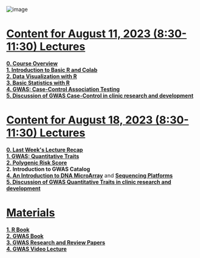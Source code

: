 ![image](https://github.com/luuloi/GWAS_Introduction_2023/assets/9794812/cca09b37-d229-4375-88f5-d491efee43f4)
# [**Content for August 11, 2023 (8:30-11:30) Lectures**](https://github.com/luuloi/GWAS_Introduction_2023/blob/96a5c89b21d302ca71b8299f54732e639518d1fc/introduction_to_GWAS.pptx) 
[**0. Course Overview**](https://github.com/luuloi/GWAS_Introduction_2023/blob/96a5c89b21d302ca71b8299f54732e639518d1fc/introduction_to_GWAS.pptx)\
[**1. Introduction to Basic R and Colab**](https://github.com/luuloi/GWAS_Introduction_2023/blob/83eed97d61857131393b3d209e086e1d4696a68c/01_Basic_R.ipynb) \
[**2. Data Visualization with R**](https://github.com/luuloi/GWAS_Introduction_2023/blob/712aa0512856f09e0b7a30e2289fea25ec98e4d8/02_Data_Visualization.ipynb) \
[**3. Basic Statistics with R**](https://github.com/luuloi/GWAS_Introduction_2023/blob/712aa0512856f09e0b7a30e2289fea25ec98e4d8/03_Statistics.ipynb) \
[**4. GWAS: Case-Control Association Testing**](https://github.com/luuloi/GWAS_Introduction_2023/blob/712aa0512856f09e0b7a30e2289fea25ec98e4d8/04_GWAS_Case_Control_Associatetion_Testing.ipynb) \
[**5. Discussion of GWAS Case-Control in clinic research and development**](https://github.com/luuloi/GWAS_Introduction_2023/blob/96a5c89b21d302ca71b8299f54732e639518d1fc/introduction_to_GWAS.pptx)

# [**Content for August 18, 2023 (8:30-11:30) Lectures**](https://github.com/luuloi/GWAS_Introduction_2023/blob/96a5c89b21d302ca71b8299f54732e639518d1fc/introduction_to_GWAS.pptx)
[**0. Last Week's Lecture Recap**](https://github.com/luuloi/GWAS_Introduction_2023/blob/96a5c89b21d302ca71b8299f54732e639518d1fc/introduction_to_GWAS.pptx)\
[**1. GWAS: Quantitative Traits**](https://github.com/luuloi/GWAS_Introduction_2023/blob/603169a8886f949a166f9cc02c33d3614630e721/05_GWAS_Quantitative_Traits.ipynb) \
[**2. Polygenic Risk Score**](https://github.com/luuloi/GWAS_Introduction_2023/blob/603169a8886f949a166f9cc02c33d3614630e721/06_PolygenicRiskScore.ipynb) \
**2. Introduction to GWAS Catalog** \
[**4. An Introduction to DNA MicroArray**](https://github.com/luuloi/GWAS_Introduction_2023/blob/48b5cc88337cd0ed799ef955105eb41a7c9a6417/CMArray_Phuoc.pptx) and [**Sequencing Platforms**](https://www.youtube.com/watch?v=nD568OBFQC0&list=PLXtgXP89Tyn92OdScNIYBUBI8DNCFCCN4&index=3) \
[**5. Discussion of GWAS Quantitative Traits in clinic research and development**](https://github.com/luuloi/GWAS_Introduction_2023/blob/96a5c89b21d302ca71b8299f54732e639518d1fc/introduction_to_GWAS.pptx)

# [**Materials**](https://github.com/luuloi/GWAS_Introduction_2023/tree/d3440cd40a3b9ddbb3abe0e342e4b263ad2df223/Materials)
[**1. R Book**](https://github.com/luuloi/GWAS_Introduction_2023/tree/d3440cd40a3b9ddbb3abe0e342e4b263ad2df223/Materials/book/R) \
[**2. GWAS Book**](https://github.com/luuloi/GWAS_Introduction_2023/tree/619b67ba402c76304ae4a12af78e26ba8632d1a8/Materials/book/GWAS) \
[**3. GWAS Research and Review Papers**](https://github.com/luuloi/GWAS_Introduction_2023/tree/619b67ba402c76304ae4a12af78e26ba8632d1a8/Materials/Papers) \
[**4. GWAS Video Lecture**](https://www.youtube.com/watch?v=Tnsa_1wZroI&list=PLXtgXP89Tyn92OdScNIYBUBI8DNCFCCN4&index=2)

